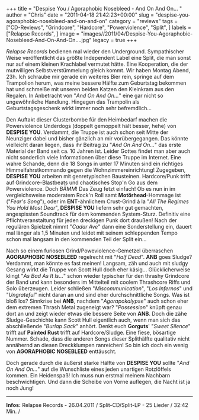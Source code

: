 +++
title = "Despise You / Agoraphobic Nosebleed - And On And On... "
author = "Chris"
date = "2011-04-18 21:42:23+00:00"
slug = "despise-you-agoraphobic-nosebleed-and-on-and-on"
category = "reviews"
tags = ["CD-Reviews", "Grindcore", "Hardcore", "Powerviolence", "Split", ]
labels = ["Relapse Records", ]
image = "images//2011/04/Despise-You-Agoraphobic-Nosebleed-And-On-And-On....jpg"
legacy = true
+++

_Relapse Records_ bedienen mal wieder den Underground. Sympathischer Weise veröffentlicht das größte Independent Label eine Split, die man sonst nur auf einem kleinen Krachlabel vermutet hätte. Eine Kooperation, die der mutwilligen Selbstverstümmelung gleich kommt. Wir haben Montag Abend, 23h. Ich schraube mir gerade ein weiteres Bier rein, springe auf dem Trampolion herum, was meine bessere Hälfte zum Geburtstag bekommen hat und schmeiße mit unseren beiden Katzen den Kleinkram aus den Regalen. In Anbetracht von "_And On And On..._" eine gar nicht so ungewöhnliche Handlung. Hingegen das Trampolin als Geburtstagsgeschenk wirkt immer noch sehr befremdlich...

Den Auftakt dieser Clusterbombe für den Heimbedarf machen die Powerviolence Underdogs (doppelt gemoppelt hält besser, hehe) von **DESPISE YOU**. Verdammt, die Truppe ist auch schon seit Mitte der Neunziger dabei und bisher gänzlich an mir vorübergegangen. Das könnte vielleicht daran liegen, dass ihr Beitrag zu "_And On And On..._" das erste Material der Band seit ca. 10 Jahren ist. Leider Gottes findet man aber auch nicht sonderlich viele Informationen über diese Truppe im Internet. Eine wahre Schande, denn die 18 Songs in unter 17 Minuten sind ein richtiges Himmelfahrstkommando gegen die Wohnzimmereinrichtung!
Zugegeben, **DESPISE YOU** arbeiten mit genretypischen Bausteinen. Hardcore/Punk trifft auf Grindcore-Blastbeats und chaotisches Stop'n Go aus dem Powerviolence. Doch *BÄMM*! Das Zeug fetzt einfach! Ob es nun in im vergleichsweise moderatem Rock'n Roll samt **Motörhead**-Hommage ist ("_Fear's Song_"), oder im **ENT**-ähnlichem Crust-Grind á la "_All The Regimes You Hold Most Dear_", **DESPISE YOU** liefern sehr gut gemachten, angespissten Soundtrack für dem kommenden System-Sturz. Definitiv eine Pflichtveranstaltung für jeden dreckigen Punk dort draußen! Nach der regulären Spielzeit nimmt "_Cadar Ave_" dann eine Sonderstellung ein, dauert mal länger als 1,5 Minuten und leidet mit seinem schleppenden Tempo schon mal langsam in den kommenden Teil der Split ein...



Nach so einem furiosen Grind/Poweviolence-Gemetzel überraschen **AGORAPHOBIC NOSEBLEED** regelrecht mit "_Half Dead_". **ANB** goes Sludge? Verdammt, man könnte es fast meinen! Langsam, zäh und auch mit sludgy Gesang wirkt die Truppe von Scott Hull doch eher käsig... Glücklicherweise klingt "_As Bad As It Is..._" schon wieder typischer für den thrashy Grindcore der Band und kann besonders im Mittelteil mit coolem Thrashcore Riffs und Solo überzeugen. Leider schließen "_Miscommunication_", "_Los Infernos_" und "_Ungrateful_" nicht daran an und sind eher durchschnittliche Songs. Was ist bloß los? Sinnkrise bei **ANB**, nachdem "_Agorapokalypse_" auch schon eher dem extremen Thrash Metal zugeneigt war? "_Possession_" knüpft genau dort an und zeigt wieder etwas die bessere Seite von **ANB**.
Doch die zähe Sludge-Geschichte kann Scott Hull eigentlich auch, wenn man sich das abschließende "_Burlap Sack_" anhört. Denkt euch **Gorguts**' "_Sweet Silence_" trifft auf **Painted Rust** trifft auf Hardcore/Sludge. Eine fiese, bösartige Nummer. Schade, dass die anderen Songs dieser Splithälfte qualitativ nicht annähernd an diesen Dreckklumpen ranreichen! So bin ich doch ein wenig von **AGORAPHOBIC NOSEBLEED** enttäuscht.



Doch gerade durch die äußerst starke Hälfte von **DESPISE YOU** sollte "_And On And On..._" auf die Wunschliste eines jeden unartigen Rotzlöffels kommen. Ein Heidenspaß! Ich muss nun erstmal meinem Nachbarn beschwichtigen. Und dann die Scheibe von Vorne auflegen, die Nacht ist ja noch Jung!



---
**Infos:**
Relapse Records - 26.04.2011 / 
Split-CD/Split-LP - 25 Lieder / 32:42 Min. / 
